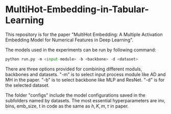# MultiHot-Embedding-in-Tabular-Learning

This repository is for the paper "MultiHot Embedding: A Multiple Activation Embedding Model for Numerical Features in Deep Learning".

The models used in the experiments can be run by following command:

```python
python run.py -m <input-module> -b <backbone> -d <dataset> 
```
There are three options provided for combining different moduls,
backbones and datasets. "-m" is to select input process module
like AD and MH in the paper. "-b" is to select backbone like MLP
and ResNet. "-d" is for the selected dataset.

The folder "configs" include the model configurations saved in
the subfolders named by datasets. The most essential hyperparameters
are inv, bins, emb_size, t in code as the same as $h, K, m, \tau$ in 
paper.

